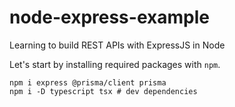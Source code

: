 # node-express-example
Learning to build REST APIs with ExpressJS in Node

Let's start by installing required packages with `npm`.
```
npm i express @prisma/client prisma 
npm i -D typescript tsx # dev dependencies
```

